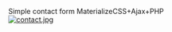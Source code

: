 
Simple contact form MaterializeCSS+Ajax+PHP<br />
[![contact.jpg](https://s2.postimg.org/l00vcguy1/contact.jpg)](https://postimg.org/image/z6gm7p5t1/)
